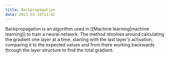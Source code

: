 ```yaml
---
title: Backpropagation
date: 2021-03-18T11:42
---
```


Backpropagation is an algorithm used in [[Machine learning|machine learning]] to train a neural network. The method revolves around calculating the gradient one layer at a time, starting with the last layer's activation, comparing it to the expected values and from there working backwards through the layer structure to find the total gradient.
